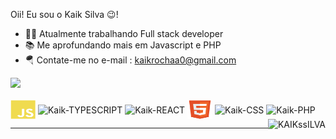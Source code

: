 Oii! Eu sou o Kaik Silva 😉! 

- 🐱‍👤 Atualmente trabalhando Full stack developer
- 📚 Me aprofundando mais em Javascript e PHP
- 🪂 Contate-me no e-mail : kaikrochaa0@gmail.com

<div>
  <a href="https://github.com/KaikSilva">
  <img height="200em" src="https://github-readme-stats.vercel.app/api?username=KaikSilva&show_icons=true&theme=dark&include_all_commits=true&count_private=true"/>
  </a>
</div>
  
 <div style="display: inline_block"><br>
  <img align="center" alt="Kaik-Js" height="30" width="40" src="https://raw.githubusercontent.com/devicons/devicon/master/icons/javascript/javascript-plain.svg">
  <img align="center" alt="Kaik-TYPESCRIPT" height="30" width="40" src="https://cdn.jsdelivr.net/gh/devicons/devicon/icons/typescript/typescript-original.svg" />
  <img align="center" alt="Kaik-REACT" height="30" width="40" src="https://cdn.jsdelivr.net/gh/devicons/devicon/icons/react/react-original.svg" />
  <img align="center" alt="Kaik-HTML" height="30" width="40" src="https://raw.githubusercontent.com/devicons/devicon/master/icons/html5/html5-original.svg">
  <img align="center" alt="Kaik-CSS" height="30" width="40" src="https://cdn.jsdelivr.net/gh/devicons/devicon/icons/css3/css3-original.svg" />
  <img align="center" alt="Kaik-PHP" height="30" width="40" src="https://cdn.jsdelivr.net/gh/devicons/devicon/icons/php/php-plain.svg" />

   
  <img align="right" alt="KAIKssILVA" src="https://media.tenor.com/images/d1d7f6ef9cf24497a9d61b0a83a0f50e/tenor.gif">
</div>
  
  <hr>
  
  <div> 


  
<!--- ![Snake animation](https://github.com/KaikSilva/KaikSilva/blob/output/github-contribution-grid-snake.svg)----->
  
